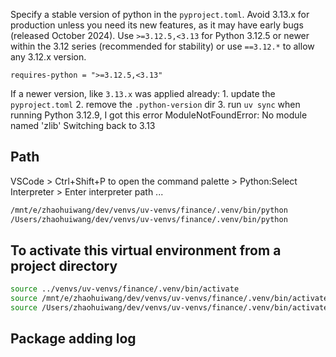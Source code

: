 
Specify a stable version of python in the `pyproject.toml`. 
Avoid 3.13.x for production unless you need its new features, as it may have early bugs (released October 2024).
Use `>=3.12.5,<3.13` for Python 3.12.5 or newer within the 3.12 series (recommended for stability) or use `==3.12.*` to allow any 3.12.x version.
```
requires-python = ">=3.12.5,<3.13"
```
If a newer version, like `3.13.x` was applied already: 1. update the `pyproject.toml` 2. remove the `.python-version` dir 3. run `uv sync`
when running Python 3.12.9, I got this error
ModuleNotFoundError: No module named 'zlib'
Switching back to 3.13

## Path
VSCode > Ctrl+Shift+P to open the command palette > Python:Select Interpreter > Enter interpreter path ...
```Bash
/mnt/e/zhaohuiwang/dev/venvs/uv-venvs/finance/.venv/bin/python
/Users/zhaohuiwang/dev/venvs/uv-venvs/finance/.venv/bin/python
```
## To activate this virtual environment from a project directory 
```Bash
source ../venvs/uv-venvs/finance/.venv/bin/activate
source /mnt/e/zhaohuiwang/dev/venvs/uv-venvs/finance/.venv/bin/activate
source /Users/zhaohuiwang/dev/venvs/uv-venvs/finance/.venv/bin/activate
```

## Package adding log
```Bash

```
